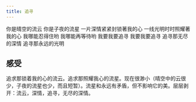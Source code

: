 ```yaml
---
title: 追寻
---
```

你是晴空的流云
你是子夜的流星
一片深情紧紧封锁著我的心
一线光明时时照耀著我的心
我哪能忍得住哟
我哪能再等待哟
我要我要追寻
我要我要追寻
追寻那无尽的深情
追寻那永远的光明

## 感受
追求那锁着我的心的流云。追求那照耀我心的流星。现在很渺小（晴空中的云很少，子夜的流星也少，而且短暂）。流星和永远有矛盾，但不影响它的美。层层剥开：流云，深情，追寻，无尽的深情。